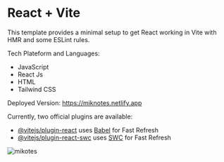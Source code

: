 # React + Vite

This template provides a minimal setup to get React working in Vite with HMR and some ESLint rules.

Tech Plateform and Languages:

- JavaScript
- React Js
- HTML
- Tailwind CSS


Deployed Version: https://miknotes.netlify.app


Currently, two official plugins are available:

- [@vitejs/plugin-react](https://github.com/vitejs/vite-plugin-react/blob/main/packages/plugin-react/README.md) uses [Babel](https://babeljs.io/) for Fast Refresh
- [@vitejs/plugin-react-swc](https://github.com/vitejs/vite-plugin-react-swc) uses [SWC](https://swc.rs/) for Fast Refresh

![mikotes](https://github.com/Emmanueltt21/miknote-frontend/assets/81640127/f97deb3a-3d69-41b0-8a7d-7c19d58fe2e2)
